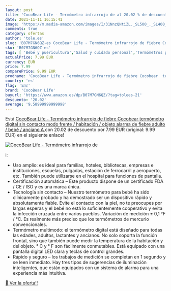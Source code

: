 ```yaml
---
layout: post
title: 'CocoBear Life - Termómetro infrarrojo de al 20.02 % de descuento'
date: 2021-11-11 16:15:41
image: 'https://m.media-amazon.com/images/I/31NnzQNtiZL._SL500_._SL400_.jpg'
comments: true
category: ofertas
author: 'tole.es'
slug: 'B07M7GN6QZ-es CocoBear Life - Termómetro infrarrojo de fiebre Cocobear...'
sku: 'B07M7GN6QZ-es'
tags: [ 'Bebé y puericultura','Salud y cuidado personal','Termómetros para bebé','bebé','cocobear life', ]
actualPrice: 7.99 EUR
currency: EUR
price: 7.99
comparePrice: 9.99 EUR
prodname: 'CocoBear Life - Termómetro infrarrojo de fiebre Cocobear  termómetro digital sin contacto  modo frente / habitación / objeto  alarma de fiebre  adulto / bebé / anciano  A '
country: 'es'
flag: '🇪🇸'
brand: 'CocoBear Life'
buyurl: 'https://www.amazon.es/dp/B07M7GN6QZ/?tag=tolees-21'
descuento: '20.02'
average: '9.58999999999998'
---
```


Está [CocoBear Life - Termómetro infrarrojo de fiebre Cocobear  termómetro digital sin contacto  modo frente / habitación / objeto  alarma de fiebre  adulto / bebé / anciano  A ](https://www.amazon.es/dp/B07M7GN6QZ/?tag=tolees-21) con 20.02 de descuento por 7.99 EUR (original: 9.99 EUR) en el siguiente enlace!

[![CocoBear Life - Termómetro infrarrojo de](https://m.media-amazon.com/images/I/31NnzQNtiZL._SL500_._SL400_.jpg)](https://www.amazon.es/dp/B07M7GN6QZ/?tag=tolees-21)

ℹ️:

- Uso amplio: es ideal para familias, hoteles, bibliotecas, empresas e instituciones, escuelas, pulgadas, estación de ferrocarril y aeropuerto, etc. También puede utilizarse en el hospital para funciones de pantalla.
- Certificación automática – Este producto dispone de un certificado FDA / CE / ISO y es una marca única.
- Tecnología sin contacto – Nuestro termómetro para bebé ha sido clínicamente probado y ha demostrado ser un dispositivo rápido y absolutamente fiable. Evite el contacto con la piel, no te preocupes por largas esperas y el bebé no está lo suficientemente cooperativo y evita la infección cruzada entre varios pueblos. Variación de medición ± 0,1 °F / °C. Es realmente más preciso que los termómetros de mercurio convencionales.
- Termómetro multimodo: el termómetro digital está diseñado para todas las edades, adultos, lactantes y ancianos. No solo soporta la función frontal, sino que también puede medir la temperatura de la habitación y del objeto. ° C y ° F son fácilmente conmutables. Está equipado con una pantalla digital LED clara y teclas de control grandes.
- Rápido y seguro – los trabajos de medición se completan en 1 segundo y se leen inmediato. Hay tres tipos de sugerencias de iluminación inteligentes, que están equipados con un sistema de alarma para una experiencia más intuitiva.

[🛒 Ver la oferta!!](https://www.amazon.es/dp/B07M7GN6QZ/?tag=tolees-21)
